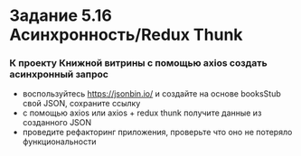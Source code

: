 # Задание 5.16 Асинхронность/Redux Thunk

### К проекту Книжной витрины с помощью axios создать асинхронный запрос

-   воспользуйтесь https://jsonbin.io/ и создайте на основе booksStub свой JSON, сохраните ссылку
-   с помощью axios или axios + redux thunk получите данные из созданного JSON
-   проведите рефакторинг приложения, проверьте что оно не потеряло функциональности

